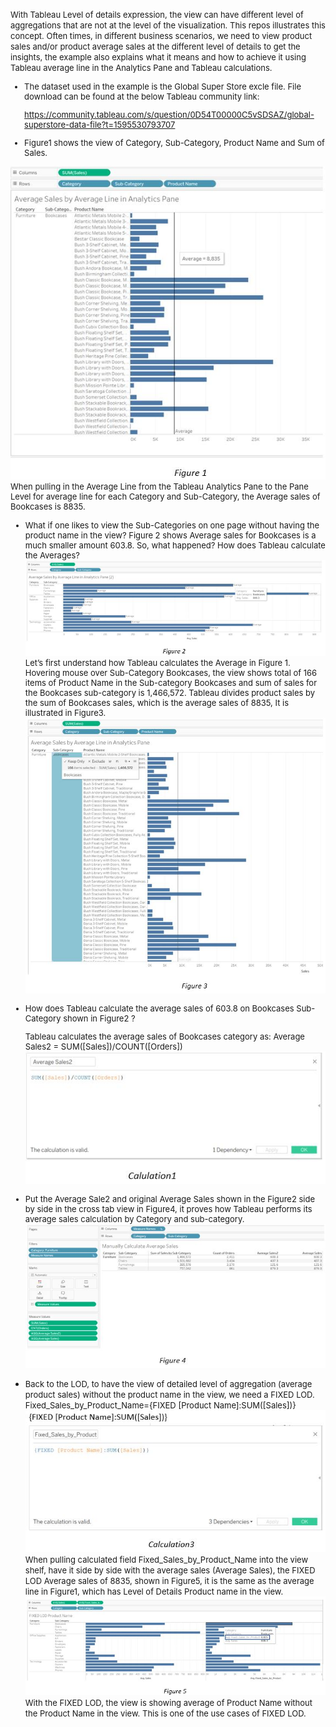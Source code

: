 <font size=2>With Tableau Level of details expression, the view can have different level of aggregations that are not at the level of the visualization. This repos illustrates this concept. Often times, in different business scenarios, we need to view product sales and/or product average sales at the different level of details to get the insights, the example also explains what it means and how to achieve it using Tableau average line in the Analytics Pane and Tableau calculations. 

* The dataset used in the example is the Global Super Store excle file. File download can be found at the below Tableau community link:

  https://community.tableau.com/s/question/0D54T00000C5vSDSAZ/global-superstore-data-file?t=1595530793707


* Figure1 shows the view of Category, Sub-Category, Product Name and Sum of Sales.

![](Images/Figure1.JPG)
&NewLine;When pulling in the Average Line from the Tableau Analytics Pane to the Pane Level for average line for each Category and Sub-Category, the   Average sales of Bookcases is 8835.

 * What if one likes to view the Sub-Categories on one page without having the product name in the view? Figure 2 shows Average sales for      Bookcases is a much smaller amount 603.8. So, what happened? How does Tableau calculate the Averages?
![](Images/Figure2.JPG)
 Let’s first understand how Tableau calculates the Average in Figure 1. Hovering mouse over Sub-Category Bookcases,  the view shows total of   166 items of Product Name in the Sub-category Bookcases and sum of sales for the Bookcases sub-category is 1,466,572. Tableau divides   product sales by the sum of Bookcases sales, which is the average sales of 8835, It is illustrated in Figure3.
![](Images/Figure3.JPG)

* How does Tableau calculate the average sales of 603.8 on Bookcases Sub-Category shown in Figure2 ?

  Tableau calculates the average sales of Bookcases category as:
  Average Sales2 = SUM([Sales])/COUNT([Orders])  
![](Images/Calculation1.JPG)

* Put the Average Sale2 and original Average Sales shown in the Figure2 side by side in the cross tab view in Figure4, it proves how Tableau   performs its average sales calculation by Category and sub-category.
![](Images/Figure4.JPG)

* Back to the LOD, to have the view of detailed level of aggregation (average product sales) without the product name in the view, we need a   FIXED LOD. 
  Fixed_Sales_by_Product_Name={FIXED [Product Name]:SUM([Sales])}   
![](Images/Calculation3.JPG)
  When pulling calculated field Fixed_Sales_by_Product_Name into the view shelf, have it side by side with the average sales (Average Sales),   the FIXED LOD Average sales of 8835, shown in Figure5, it is the same as the average line in Figure1, which has Level of Details Product   name in the view.  
![](Images/Figure5.JPG)
  With the FIXED LOD, the view is showing average of Product Name without the Product Name in the view. This is one of the use cases of FIXED   LOD.</font>